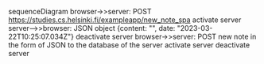 sequenceDiagram
    browser->>server: POST https://studies.cs.helsinki.fi/exampleapp/new_note_spa
    activate server
    server-->>browser: JSON object {content: "", date: "2023-03-22T10:25:07.034Z"}
    deactivate server
    browser->>server: POST new note in the form of JSON to the database of the server
    activate server
    deactivate server